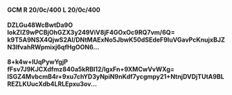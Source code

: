 #### GCM R 20/0c/400 L 20/0c/400
**DZLGu48WcBwtDa9O**<br/>**lokZIZ9wPCBjOhGZX3y249ViV8jF4GOxOc9RQ7vm/6Q=**<br/>**k9T5A9NSX4QjwS2Al/DNtMAExNo5JbwK50dSEdeF9luVGavPcKnujxBJZN3lfvahRWpmixj6qfHgOON6...**<br/><br/>
**8+k4w+lUqPywYgjP**<br/>**fFsv7J9KJCXdfmz840a5kRBl12/IgxFn+9XMCwVvWXg=**<br/>**lSGZ4MvbcmB4r+9xu7chYD3yNpiN9nKdf7ycgmpy21+NtnjDVDjTUtA9BLREZLKUucXdb4LRLEpxu3ov...**